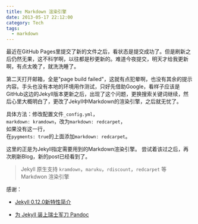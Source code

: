 ```yaml
---
title: Markdown 渲染引擎
date: 2013-05-17 22:12:00
category: Tech
tags: 
  - markdown
---
```


最近在GitHub Pages里提交了新的文件之后，看状态是提交成功了。但是刷新之后仍然无果，这不科学啊，以往都是秒更新的。难道今夜提交，明天才给我更新啊，有点太晚了，就洗洗睡了。

第二天打开邮箱，全是"page build failed"，这就有点犯晕啊，也没有其余的提示内容。手头也没有本地的环境用作测试，只好先借助Google，看样子应该是GitHub这边的Jekyll版本更新之后，出现了这个问题，更换搜索关键词继续，然后心里大概明白了，更改了Jekyll中Markdown的渲染引擎，之后就无忧了。

具体方法：修改配置文件`_config.yml`，    
`markdown: kramdown`，改为`markdown: redcarpet`，    
如果没有这一行，    
在`pygments: true`的上面添加`markdown: redcarpet`。

这里的正是为Jekyll指定需要用到的Markdown渲染引擎。
尝试着该过之后，再次刷新Blog，新的post已经看到了。

> Jekyll 原生支持 `kramdown`，`maruku`，`rdiscount`，`redcarpet` 等 Markdwon 渲染引擎

感谢：
    
* [Jekyll 0.12.0新特性简介][1]    
* [为 Jekyll 装上瑞士军刀 Pandoc][2]

  [1]: http://www.soimort.org/posts/130/
  [2]: http://yangzetian.github.io/2012/04/15/jekyll-pandoc/